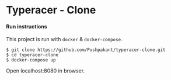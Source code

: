 # Typeracer - Clone

#### Run instructions

This project is run with `docker` & `docker-compose`.

    $ git clone https://github.com/Pushpakant/typeracer-clone.git
    $ cd typeracer-clone
    $ docker-compose up

Open localhost:8080 in browser.
